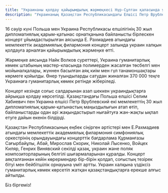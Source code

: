 ```yaml
---
title: "Украинаны қолдау қайырымдылық жәрмеңкесі Нүр-Сұлтан қаласында ұйымдастырылды"
description: "Украинаның Қазақстан Республикасындағы Елшісі Петр Врублевский волонтерлердің ең өзекті сұрақтарына да шынайы жауап беріп, Орталық Азиядағы барлық елдердің ішінде украин халқына ең көп көмекті Қазақстан көрсеткенін айтты."
---
```


16 сәуір күні Польша мен Украина Республикасы елшілігінің 30 жыл дипломатиялық қарым-қатынас орнатқанына байланысты бірлескен концерт ұйымдастырылған аясында Е. Рахмадиев атындағы мемлекеттік академиялық филармония концерт залында украин халқын қолдауға арналған қайырымдылық жәрмеңке өтті.

Жәрмеңке аясында Найк Волков суреттері, Украина гуманитарлық көмек штабының мастер-класында полимерден жасалған төсбелгі мен мойыналқалары, жүннен басылған аяқ киім мен гүл танамоншақтары көрмеге қойылды. Өнер туындыларды сатудан жиналған 370 000 теңге Украинаға гуманитарлық көмек ретінде жіберіледі.

Концерт кезінде соғыс салдарынан азап шеккен украиндықтарға айрықша қолдау көрсетілді. Қазақстандағы Польша елшісі Селим Хабиевич пен Украина елшісі Петр Врублевский екі мемлекеттің 30 жыл дипломатиялық қарым-қатынастың маңыздылығын атап өтіп, байланыстарды одан әрі жақындастырып нығайтуға жан-жақты ықпал етуге дайын екенін білдірді.

Қазақстан Республикасының еңбек сіңірген әртістері мен Е.Рахмадиев атындағы мемлекеттік академиялық филармония симфониялық оркестрінің орындауындағы концерттік бағдарлама Құрманғазы Сағырбайұлы, Абай, Мирослав Скорик, Николай Лысенко, Войцех Киляр, Генрих Винявский секілді қазақ, украин және поляк композиторларының белгілі шығармаларынан құралды. Концерт аяқталғаннан кейін көрермендер бір-бірін қолдап, соғыстың тезірек бітуі мен бейбітшілік орнауына үміт артты. Украин халқына үздіксіз гуманитарлық көмек көрсетіп жатқан қазақстандықтарға ерекше алғыс айтылды.

Біз біргеміз!
